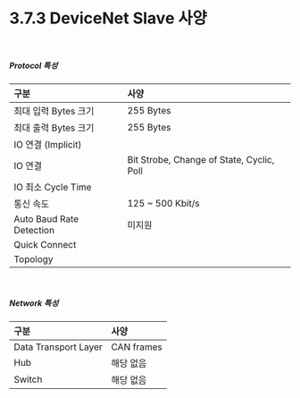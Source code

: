 ﻿# 3.7.3 DeviceNet Slave 사양


<br>

##### Protocol 특성

| **구분**                   | **사양**                  |
| :---                       | :---                      |
| 최대 입력 Bytes 크기        | 255 Bytes                 |
| 최대 출력 Bytes 크기        | 255 Bytes                 |
| IO 연결 (Implicit)         |                           |
| IO 연결                    | Bit Strobe, Change of State, Cyclic, Poll |
| IO 최소 Cycle Time         |                           |
| 통신 속도                  | 125 ~ 500 Kbit/s          |
| Auto Baud Rate Detection   | 미지원                    |
| Quick Connect              |                          |
| Topology                   |                          |


<br>

##### Network 특성

| **구분**                       | **사양**                   |
| :---                           | :---                      |
| Data Transport Layer           | CAN frames                |
| Hub                            | 해당 없음                  |
| Switch                         | 해당 없음                  |